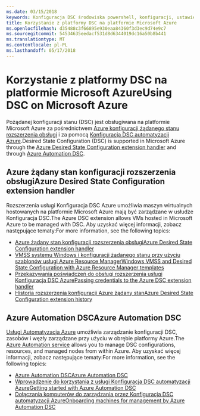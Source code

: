 ```yaml
---
ms.date: 03/15/2018
keywords: Konfiguracja DSC środowiska powershell, konfiguracji, ustawienia
title: Korzystanie z platformy DSC na platformie Microsoft Azure
ms.openlocfilehash: d35488c3f66895e930eaa84360f3d3ec9d74e9c7
ms.sourcegitcommit: 54534635eedacf531d8d6344019dc16a50b8b441
ms.translationtype: MT
ms.contentlocale: pl-PL
ms.lasthandoff: 05/17/2018
---
```

# <a name="using-dsc-on-microsoft-azure"></a><span data-ttu-id="b8031-103">Korzystanie z platformy DSC na platformie Microsoft Azure</span><span class="sxs-lookup"><span data-stu-id="b8031-103">Using DSC on Microsoft Azure</span></span>

<span data-ttu-id="b8031-104">Pożądanej konfiguracji stanu (DSC) jest obsługiwana na platformie Microsoft Azure za pośrednictwem [Azure konfiguracji żądanego stanu rozszerzenia obsługi](/azure/virtual-machines/virtual-machines-windows-extensions-dsc-overview) i za pomocą [Konfiguracja DSC automatyzacji Azure](/azure/automation/automation-dsc-overview).</span><span class="sxs-lookup"><span data-stu-id="b8031-104">Desired State Configuration (DSC) is supported in Microsoft Azure through the [Azure Desired State Configuration extension handler](/azure/virtual-machines/virtual-machines-windows-extensions-dsc-overview) and through [Azure Automation DSC](/azure/automation/automation-dsc-overview).</span></span>

## <a name="azure-desired-state-configuration-extension-handler"></a><span data-ttu-id="b8031-105">Azure żądany stan konfiguracji rozszerzenia obsługi</span><span class="sxs-lookup"><span data-stu-id="b8031-105">Azure Desired State Configuration extension handler</span></span>

<span data-ttu-id="b8031-106">Rozszerzenia usługi Konfiguracja DSC Azure umożliwia maszyn wirtualnych hostowanych na platformie Microsoft Azure mają być zarządzane w usłudze Konfiguracja DSC.</span><span class="sxs-lookup"><span data-stu-id="b8031-106">The Azure DSC extension allows VMs hosted in Microsoft Azure to be managed with DSC.</span></span>
<span data-ttu-id="b8031-107">Aby uzyskać więcej informacji, zobacz następujące tematy:</span><span class="sxs-lookup"><span data-stu-id="b8031-107">For more information, see the following topics:</span></span>

- [<span data-ttu-id="b8031-108">Azure żądany stan konfiguracji rozszerzenia obsługi</span><span class="sxs-lookup"><span data-stu-id="b8031-108">Azure Desired State Configuration extension handler</span></span>](/azure/virtual-machines/virtual-machines-windows-extensions-dsc-overview)
- [<span data-ttu-id="b8031-109">VMSS systemu Windows i konfiguracji żądanego stanu przy użyciu szablonów usługi Azure Resource Manager</span><span class="sxs-lookup"><span data-stu-id="b8031-109">Windows VMSS and Desired State Configuration with Azure Resource Manager templates</span></span>](/azure/virtual-machines/virtual-machines-windows-extensions-dsc-template)
- [<span data-ttu-id="b8031-110">Przekazywania poświadczeń do obsługi rozszerzenia usługi Konfiguracja DSC Azure</span><span class="sxs-lookup"><span data-stu-id="b8031-110">Passing credentials to the Azure DSC extension handler</span></span>](/azure/virtual-machines/virtual-machines-windows-extensions-dsc-credentials)
- [<span data-ttu-id="b8031-111">Historia rozszerzenia konfiguracji Azure żądany stan</span><span class="sxs-lookup"><span data-stu-id="b8031-111">Azure Desired State Configuration extension history</span></span>](azureDscexthistory.md)

## <a name="azure-automation-dsc"></a><span data-ttu-id="b8031-112">Azure Automation DSC</span><span class="sxs-lookup"><span data-stu-id="b8031-112">Azure Automation DSC</span></span>

<span data-ttu-id="b8031-113">[Usługi Automatyzacja Azure](https://azure.microsoft.com/services/automation/) umożliwia zarządzanie konfiguracji DSC, zasobów i węzły zarządzane przy użyciu w obrębie platformy Azure.</span><span class="sxs-lookup"><span data-stu-id="b8031-113">The [Azure Automation service](https://azure.microsoft.com/services/automation/) allows you to manage DSC configurations, resources, and managed nodes from within Azure.</span></span> <span data-ttu-id="b8031-114">Aby uzyskać więcej informacji, zobacz następujące tematy:</span><span class="sxs-lookup"><span data-stu-id="b8031-114">For more information, see the following topics:</span></span>

- [<span data-ttu-id="b8031-115">Azure Automation DSC</span><span class="sxs-lookup"><span data-stu-id="b8031-115">Azure Automation DSC</span></span>](/azure/automation/automation-dsc-overview)
- [<span data-ttu-id="b8031-116">Wprowadzenie do korzystania z usługi Konfiguracja DSC automatyzacji Azure</span><span class="sxs-lookup"><span data-stu-id="b8031-116">Getting started with Azure Automation DSC</span></span>](/azure/automation/automation-dsc-getting-started)
- [<span data-ttu-id="b8031-117">Dołączania komputerów do zarządzania przez Konfiguracja DSC automatyzacji Azure</span><span class="sxs-lookup"><span data-stu-id="b8031-117">Onboarding machines for management by Azure Automation DSC</span></span>](/azure/automation/automation-dsc-onboarding)